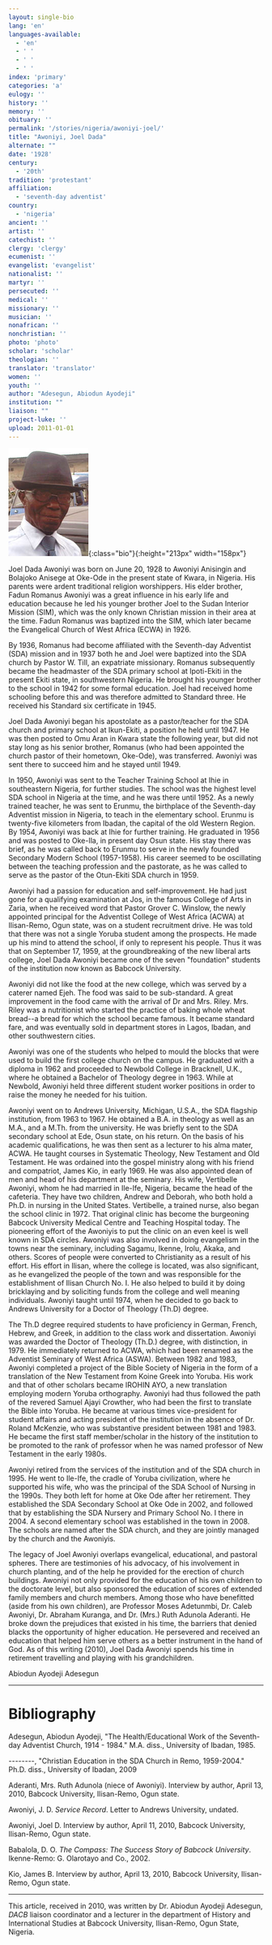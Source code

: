 ```yaml
---
layout: single-bio
lang: 'en'
languages-available:
  - 'en'
  - ' '
  - ' '
  - ' '
index: 'primary'
categories: 'a'
eulogy: ''
history: ''
memory: ''
obituary: ''
permalink: '/stories/nigeria/awoniyi-joel/'
title: "Awoniyi, Joel Dada"
alternate: ""
date: '1928'
century:
  - '20th'
tradition: 'protestant'
affiliation:
  - 'seventh-day adventist'
country:
  - 'nigeria'
ancient: ''
artist: ''
catechist: ''
clergy: 'clergy'
ecumenist: ''
evangelist: 'evangelist'
nationalist: ''
martyr: ''
persecuted: ''
medical: ''
missionary: ''
musician: ''
nonafrican: ''
nonchristian: ''
photo: 'photo'
scholar: 'scholar'
theologian: ''
translator: 'translator'
women: ''
youth: ''
author: "Adesegun, Abiodun Ayodeji"
institution: ""
liaison: ""
project-luke: ''
upload: 2011-01-01
---
```


![Joel Dada Awoniyi](/images/bio-pics/nigeria/awoniyi-joel/awoniyi-jd.jpg){:class="bio"}{:height="213px" width="158px"}

Joel Dada Awoniyi was born on June 20, 1928 to Awoniyi Anisingin and Bolajoko Anisege at Oke-Ode in the present state of Kwara, in Nigeria. His parents were ardent traditional religion worshippers. His elder brother, Fadun Romanus Awoniyi was a great influence in his early life and education because he led his younger brother Joel to the Sudan Interior Mission (SIM), which was the only known Christian mission in their area at the time. Fadun Romanus was baptized into the SIM, which later became the Evangelical Church of West Africa (ECWA) in 1926.

By 1936, Romanus had become affiliated with the Seventh-day Adventist (SDA) mission and in 1937 both he and Joel were baptized into the SDA church by Pastor W. Till, an expatriate missionary. Romanus subsequently became the headmaster of the SDA primary school at Ipoti-Ekiti in the present Ekiti state, in southwestern Nigeria. He brought his younger brother to the school in 1942 for some formal education. Joel had received home schooling before this and was therefore admitted to Standard three. He received his Standard six certificate in 1945.

Joel Dada Awoniyi began his apostolate as a pastor/teacher for the SDA church and primary school at Ikun-Ekiti, a position he held until 1947. He was then posted to Omu Aran in Kwara state the following year, but did not stay long as his senior brother, Romanus (who had been appointed the church pastor of their hometown, Oke-Ode), was transferred. Awoniyi was sent there to succeed him and he stayed until 1949.

In 1950, Awoniyi was sent to the Teacher Training School at Ihie in southeastern Nigeria, for further studies. The school was the highest level SDA school in Nigeria at the time, and he was there until 1952. As a newly trained teacher, he was sent to Erunmu, the birthplace of the Seventh-day Adventist mission in Nigeria, to teach in the elementary school. Erunmu is twenty-five kilometers from Ibadan, the capital of the old Western Region. By 1954, Awoniyi was back at Ihie for further training. He graduated in 1956 and was posted to Oke-Ila, in present day Osun state. His stay there was brief, as he was called back to Erunmu to serve in the newly founded Secondary Modern School (1957-1958). His career seemed to be oscillating between the teaching profession and the pastorate, as he was called to serve as the pastor of the Otun-Ekiti SDA church in 1959.

Awoniyi had a passion for education and self-improvement. He had just gone for a qualifying examination at Jos, in the famous College of Arts in Zaria, when he received word that Pastor Grover C. Winslow, the newly appointed principal for the Adventist College of West Africa (ACWA) at Ilisan-Remo, Ogun state, was on a student recruitment drive. He was told that there was not a single Yoruba student among the prospects. He made up his mind to attend the school, if only to represent his people. Thus it was that on September 17, 1959, at the groundbreaking of the new liberal arts college, Joel Dada Awoniyi became one of the seven "foundation" students of the institution now known as Babcock University.

Awoniyi did not like the food at the new college, which was served by a caterer named Ejeh. The food was said to be sub-standard. A great improvement in the food came with the arrival of Dr and Mrs. Riley. Mrs. Riley was a nutritionist who started the practice of baking whole wheat bread--a bread for which the school became famous. It became standard fare, and was eventually sold in department stores in Lagos, Ibadan, and other southwestern cities.

Awoniyi was one of the students who helped to mould the blocks that were used to build the first college church on the campus. He graduated with a diploma in 1962 and proceeded to Newbold College in Bracknell, U.K., where he obtained a Bachelor of Theology degree in 1963. While at Newbold, Awoniyi held three different student worker positions in order to raise the money he needed for his tuition.

Awoniyi went on to Andrews University, Michigan, U.S.A., the SDA flagship institution, from 1963 to 1967. He obtained a B.A. in theology as well as an M.A., and a M.Th. from the university. He was briefly sent to the SDA secondary school at Ede, Osun state, on his return. On the basis of his academic qualifications, he was then sent as a lecturer to his alma mater, ACWA. He taught courses in Systematic Theology, New Testament and Old Testament. He was ordained into the gospel ministry along with his friend and compatriot, James Kio, in early 1969. He was also appointed dean of men and head of his department at the seminary. His wife, Vertibelle Awoniyi, whom he had married in Ile-Ife, Nigeria, became the head of the cafeteria. They have two children, Andrew and Deborah, who both hold a Ph.D. in nursing in the United States.  Vertibelle, a trained nurse, also began the school clinic in 1972. That original clinic has become the burgeoning Babcock University Medical Centre and Teaching Hospital today. The pioneering effort of the Awoniyis to put the clinic on an even keel is well known in SDA circles. Awoniyi was also involved in doing evangelism in the towns near the seminary, including Sagamu, Ikenne, Irolu, Akaka, and others. Scores of people were converted to Christianity as a result of his effort. His effort in Ilisan, where the college is located, was also significant, as he evangelized the people of the town and was responsible for the establishment of Ilisan Church No. I. He also helped to build it by doing bricklaying and by soliciting funds from the college and well meaning individuals. Awoniyi taught until 1974, when he decided to go back to Andrews University for a Doctor of Theology (Th.D) degree.

The Th.D degree required students to have proficiency in German, French, Hebrew, and Greek, in addition to the class work and dissertation. Awoniyi was awarded the Doctor of Theology (Th.D.) degree, with distinction, in 1979. He immediately returned to ACWA, which had been renamed as the Adventist Seminary of West Africa (ASWA). Between 1982 and 1983, Awoniyi completed a project of the Bible Society of Nigeria in the form of a translation of the New Testament from Koine Greek into Yoruba. His work and that of other scholars became IROHIN AYO, a new translation employing modern Yoruba orthography. Awoniyi had thus followed the path of the revered Samuel Ajayi Crowther, who had been the first to translate the Bible into Yoruba. He became at various times vice-president for student affairs and acting president of the institution in the absence of Dr. Roland McKenzie, who was substantive president between 1981 and 1983. He became the first staff member/scholar in the history of the institution to be promoted to the rank of professor when he was named professor of New Testament in the early 1980s.

Awoniyi retired from the services of the institution and of the SDA church in 1995. He went to Ile-Ife, the cradle of Yoruba civilization, where he supported his wife, who was the principal of the SDA School of Nursing in the 1990s. They both left for home at Oke Ode after her retirement. They established the SDA Secondary School at Oke Ode in 2002, and followed that by establishing the SDA Nursery and Primary School No. I there in 2004. A second elementary school was established in the town in 2008. The schools are named after the SDA church, and they are jointly managed by the church and the Awoniyis.

The legacy of Joel Awoniyi overlaps evangelical, educational, and pastoral spheres. There are testimonies of his advocacy, of his involvement in church planting, and of the help he provided for the erection of church buildings. Awoniyi not only provided for the education of his own children to the doctorate level, but also sponsored the education of scores of extended family members and church members. Among those who have benefitted (aside from his own children), are Professor Moses Adetunmbi, Dr. Caleb Awoniyi, Dr. Abraham Kuranga, and Dr. (Mrs.) Ruth Adunola Aderanti. He broke down the prejudices that existed in his time, the barriers that denied blacks the opportunity of higher education. He persevered and received an education that helped him serve others as a better instrument in the hand of God. As of this writing (2010), Joel Dada Awoniyi spends his time in retirement travelling and playing with his grandchildren.

Abiodun Ayodeji Adesegun

---

# Bibliography

Adesegun, Abiodun Ayodeji, "The Health/Educational Work of the Seventh-day Adventist Church, 1914 - 1984." M.A. diss., University of Ibadan, 1985.

--------, "Christian Education in the SDA Church in Remo, 1959-2004." Ph.D. diss., University of Ibadan, 2009

Aderanti, Mrs. Ruth Adunola (niece of Awoniyi). Interview by author, April 13, 2010, Babcock University, Ilisan-Remo, Ogun state.

Awoniyi, J. D. *Service Record*. Letter to Andrews University, undated.

Awoniyi, Joel D. Interview by author, April 11, 2010, Babcock University, Ilisan-Remo, Ogun state.

Babalola, D. O. *The Compass: The Success Story of Babcock University*. Ikenne-Remo: G. Olarotayo and Co., 2002.

Kio, James B. Interview by author, April 13, 2010, Babcock University, Ilisan-Remo, Ogun state.

---

This article, received in 2010, was written by Dr. Abiodun Ayodeji Adesegun, *DACB* liaison coordinator and a lecturer in the department of History and International Studies at Babcock University, Ilisan-Remo, Ogun State, Nigeria.

